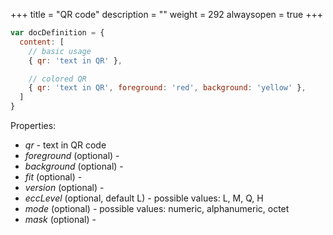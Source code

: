 +++
title = "QR code"
description = ""
weight = 292
alwaysopen = true
+++

```js
var docDefinition = {
  content: [
    // basic usage
    { qr: 'text in QR' },

    // colored QR
    { qr: 'text in QR', foreground: 'red', background: 'yellow' },
  ]
}
```

Properties:

* _qr_ - text in QR code
* _foreground_ (optional) -
* _background_ (optional) -
* _fit_ (optional) -
* _version_ (optional) -
* _eccLevel_ (optional, default L) - possible values: L, M, Q, H
* _mode_ (optional) - possible values: numeric, alphanumeric, octet
* _mask_ (optional) -

